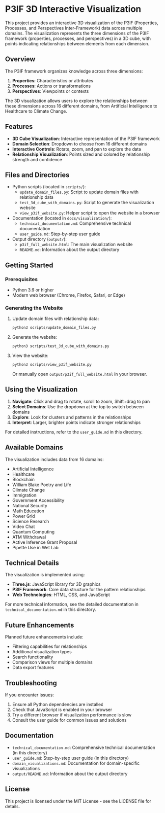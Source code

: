 # P3IF 3D Interactive Visualization

This project provides an interactive 3D visualization of the P3IF (Properties, Processes, and Perspectives Inter-Framework) data across multiple domains. The visualization represents the three dimensions of the P3IF framework (properties, processes, and perspectives) in a 3D cube, with points indicating relationships between elements from each dimension.

## Overview

The P3IF framework organizes knowledge across three dimensions:

1. **Properties**: Characteristics or attributes
2. **Processes**: Actions or transformations
3. **Perspectives**: Viewpoints or contexts

The 3D visualization allows users to explore the relationships between these dimensions across 16 different domains, from Artificial Intelligence to Healthcare to Climate Change.

## Features

- **3D Cube Visualization**: Interactive representation of the P3IF framework
- **Domain Selection**: Dropdown to choose from 16 different domains
- **Interactive Controls**: Rotate, zoom, and pan to explore the data
- **Relationship Visualization**: Points sized and colored by relationship strength and confidence

## Files and Directories

- Python scripts (located in `scripts/`):
  - `update_domain_files.py`: Script to update domain files with relationship data
  - `test_3d_cube_with_domains.py`: Script to generate the visualization website
  - `view_p3if_website.py`: Helper script to open the website in a browser
- Documentation (located in `docs/visualization/`):
  - `technical_documentation.md`: Comprehensive technical documentation
  - `user_guide.md`: Step-by-step user guide
- Output directory (`output/`):
  - `p3if_full_website.html`: The main visualization website
  - `README.md`: Information about the output directory

## Getting Started

### Prerequisites

- Python 3.6 or higher
- Modern web browser (Chrome, Firefox, Safari, or Edge)

### Generating the Website

1. Update domain files with relationship data:
   ```bash
   python3 scripts/update_domain_files.py
   ```

2. Generate the website:
   ```bash
   python3 scripts/test_3d_cube_with_domains.py
   ```

3. View the website:
   ```bash
   python3 scripts/view_p3if_website.py
   ```
   Or manually open `output/p3if_full_website.html` in your browser.

## Using the Visualization

1. **Navigate**: Click and drag to rotate, scroll to zoom, Shift+drag to pan
2. **Select Domains**: Use the dropdown at the top to switch between domains
3. **Explore**: Look for clusters and patterns in the relationships
4. **Interpret**: Larger, brighter points indicate stronger relationships

For detailed instructions, refer to the `user_guide.md` in this directory.

## Available Domains

The visualization includes data from 16 domains:

- Artificial Intelligence
- Healthcare
- Blockchain
- William Blake Poetry and Life
- Climate Change
- Immigration
- Government Accessibility
- National Security
- Math Education
- Power Grid
- Science Research
- Video Chat
- Quantum Computing
- ATM Withdrawal
- Active Inference Grant Proposal
- Pipette Use in Wet Lab

## Technical Details

The visualization is implemented using:

- **Three.js**: JavaScript library for 3D graphics
- **P3IF Framework**: Core data structure for the pattern relationships
- **Web Technologies**: HTML, CSS, and JavaScript

For more technical information, see the detailed documentation in `technical_documentation.md` in this directory.

## Future Enhancements

Planned future enhancements include:

- Filtering capabilities for relationships
- Additional visualization types
- Search functionality
- Comparison views for multiple domains
- Data export features

## Troubleshooting

If you encounter issues:

1. Ensure all Python dependencies are installed
2. Check that JavaScript is enabled in your browser
3. Try a different browser if visualization performance is slow
4. Consult the user guide for common issues and solutions

## Documentation

- `technical_documentation.md`: Comprehensive technical documentation (in this directory)
- `user_guide.md`: Step-by-step user guide (in this directory)
- `domain_visualizations.md`: Documentation for domain-specific visualizations
- `output/README.md`: Information about the output directory

## License

This project is licensed under the MIT License - see the LICENSE file for details. 